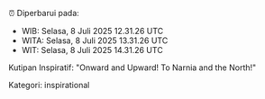 ⏰ Diperbarui pada:
- WIB: Selasa, 8 Juli 2025 12.31.26 UTC
- WITA: Selasa, 8 Juli 2025 13.31.26 UTC
- WIT: Selasa, 8 Juli 2025 14.31.26 UTC

Kutipan Inspiratif:
"Onward and Upward!  To Narnia and the North!"


Kategori: inspirational

